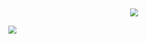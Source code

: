 
<h1 align="center">
  <a href="https://git.io/typing-svg">
    <img src="https://readme-typing-svg.herokuapp.com?font=cambria&size=30&lines=Hi,+Welcome+to+my+GitHub;I’m+currently+learning+ReactJs+&+Laravel">
  </a>
</h1>

![](https://raw.githubusercontent.com/halfrost/halfrost/master/icons/header_.png)



